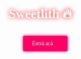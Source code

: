 <!DOCTYPE html>
<html lang="es">
<head>
  <meta charset="UTF-8">
  <title>Sweetlith 🔥🌙</title>
  <style>
    body {
      margin: 0;
      background: url('https://i.imgur.com/U6DMLQa.jpg') no-repeat center center fixed;
      background-size: cover;
      color: white;
      font-family: 'Georgia', serif;
      text-align: center;
    }
    .container {
      margin-top: 30vh;
    }
    h1 {
      font-size: 3em;
      text-shadow: 0 0 15px red;
    }
    a.button {
      display: inline-block;
      margin-top: 20px;
      padding: 15px 30px;
      background-color: #ff0066;
      color: white;
      text-decoration: none;
      font-size: 1.3em;
      border-radius: 5px;
      box-shadow: 0 0 10px #ff0066;
    }
    a.button:hover {
      background-color: #cc0052;
    }
  </style>
</head>
<body>
  <div class="container">
    <h1>Sweetlith 🔥🌙</h1>
    <a href="https://cafecito.app/sweetlith" class="button" target="_blank">Entrá acá 👀</a>
  </div>
</body>
</html># index.html
